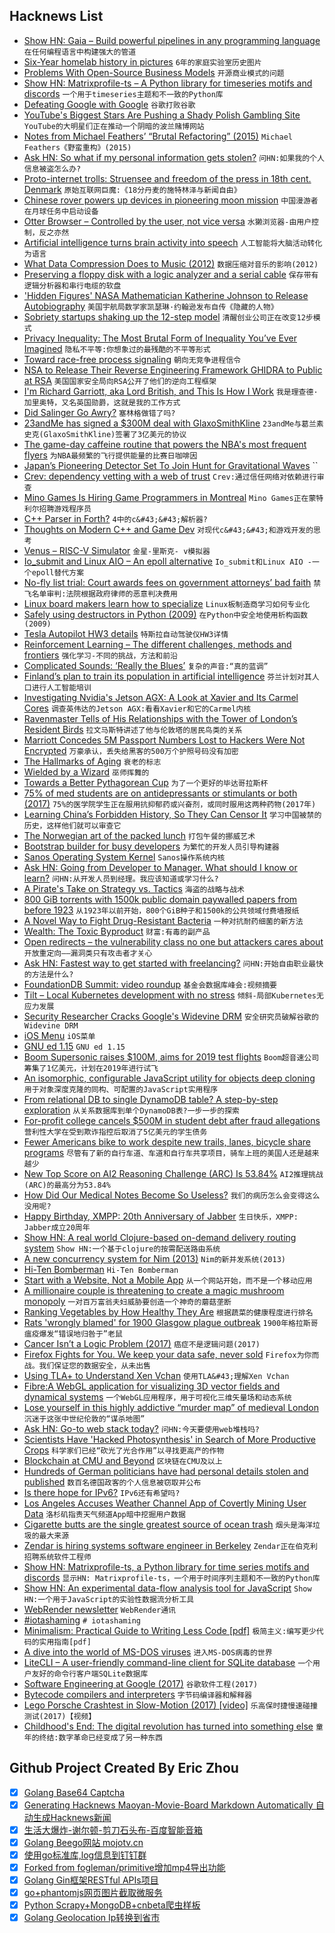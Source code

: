 ## Hacknews List


- [Show HN: Gaia – Build powerful pipelines in any programming language](https://gaia-pipeline.io/)  `在任何编程语言中构建强大的管道`
- [Six-Year homelab history in pictures](https://blog.networkprofile.org/6-year-homelab-history-in-pictures/)  `6年的家庭实验室历史图片`
- [Problems With Open-Source Business Models](https://medium.com/@johnmark/open-source-business-models-considered-harmful-2e697256b1e3)  `开源商业模式的问题`
- [Show HN: Matrixprofile-ts – A Python library for timeseries motifs and discords](https://github.com/target/matrixprofile-ts)  `一个用于timeseries主题和不一致的Python库`
- [Defeating Google with Google](https://twitter.com/FGRibreau/status/1080810518493966337)  `谷歌打败谷歌`
- [YouTube&#39;s Biggest Stars Are Pushing a Shady Polish Gambling Site](https://www.thedailybeast.com/youtubes-biggest-stars-are-pushing-a-shady-polish-gambling-site)  `YouTube的大明星们正在推动一个阴暗的波兰赌博网站`
- [Notes from Michael Feathers’ “Brutal Refactoring” (2015)](https://www.thekua.com/atwork/2011/05/notes-from-michael-feathers-brutal-refactoring/)  `Michael Feathers《野蛮重构》(2015)`
- [Ask HN: So what if my personal information gets stolen?](item?id=18829422)  `问HN:如果我的个人信息被盗怎么办?`
- [Proto-internet trolls: Struensee and freedom of the press in 18th cent. Denmark](https://blogs.bl.uk/european/2018/06/johann-friedrich-struensee.html)  `原始互联网巨魔:《18分丹麦的施特林泽与新闻自由》`
- [Chinese rover powers up devices in pioneering moon mission](https://phys.org/news/2019-01-chinese-rover-powers-devices-moon.html)  `中国漫游者在月球任务中启动设备`
- [Otter Browser – Controlled by the user, not vice versa](https://otter-browser.org/)  `水獭浏览器-由用户控制，反之亦然`
- [Artificial intelligence turns brain activity into speech](https://www.sciencemag.org/news/2019/01/artificial-intelligence-turns-brain-activity-speech)  `人工智能将大脑活动转化为语言`
- [What Data Compression Does to Music (2012)](https://www.soundonsound.com/techniques/what-data-compression-does-your-music)  `数据压缩对音乐的影响(2012)`
- [Preserving a floppy disk with a logic analyzer and a serial cable](https://www.chzsoft.de/site/hardware/preserving-a-floppy-disk-with-a-logic-analyzer/)  `保存带有逻辑分析器和串行电缆的软盘`
- [&#39;Hidden Figures&#39; NASA Mathematician Katherine Johnson to Release Autobiography](https://www.latimes.com/books/la-et-jc-katherine-johnson-autobiography-20181220-story.html)  `美国宇航局数学家凯瑟琳·约翰逊发布自传《隐藏的人物》`
- [Sobriety startups shaking up the 12-step model](https://www.abc.net.au/news/2019-01-02/inside-the-new-sobriety-start-ups-shaking-the-12-step-model/10671650)  `清醒创业公司正在改变12步模式`
- [Privacy Inequality: The Most Brutal Form of Inequality You’ve Ever Imagined](https://medium.com/privateid-blog/privacy-inequality-the-most-brutal-form-of-inequality-youve-ever-imagined-e674d4f3cd42)  `隐私不平等:你想象过的最残酷的不平等形式`
- [Toward race-free process signaling](https://lwn.net/Articles/773459/)  `朝向无竞争进程信令`
- [NSA to Release Their Reverse Engineering Framework GHIDRA to Public at RSA](https://www.rsaconference.com/events/us19/agenda/sessions/16608-Come-Get-Your-Free-NSA-Reverse-Engineering-Tool)  `美国国家安全局向RSA公开了他们的逆向工程框架`
- [I&#39;m Richard Garriott, aka Lord British, and This Is How I Work](https://lifehacker.com/im-richard-garriott-aka-lord-british-and-this-is-how-1831177709)  `我是理查德·加里奥特，又名英国勋爵，这就是我的工作方式`
- [Did Salinger Go Awry?](https://www.tabletmag.com/jewish-arts-and-culture/275719/did-salinger-go-awry)  `塞林格做错了吗?`
- [23andMe has signed a $300M deal with GlaxoSmithKline](https://www.businessinsider.com/dna-testing-delete-your-data-23andme-ancestry-2018-7)  `23andMe与葛兰素史克(GlaxoSmithKline)签署了3亿美元的协议`
- [The game-day caffeine routine that powers the NBA&#39;s most frequent flyers](http://www.espn.com/nba/story/_/id/25667397/the-game-day-caffeine-routine-keeps-portland-trail-blazers-nba-most-well-traveled-team-running)  `为NBA最频繁的飞行提供能量的比赛日咖啡因`
- [Japan’﻿s Pioneering Detector Set ﻿To Join Hunt for Gravitational Waves](https://www.nature.com/articles/d41586-018-07867-z)  ``
- [Crev: dependency vetting with a web of trust](https://github.com/dpc/crev)  `Crev:通过信任网络对依赖进行审查`
- [Mino Games Is Hiring Game Programmers in Montreal](https://mino-games.workable.com/j/7AC7233C2B)  `Mino Games正在蒙特利尔招聘游戏程序员`
- [C&#43;&#43; Parser in Forth?](https://groups.google.com/forum/#!topic/comp.lang.forth/WoXu5N67S6I)  `4中的c&#43;&#43;解析器?`
- [Thoughts on Modern C&#43;&#43; and Game Dev](http://www.elbeno.com/blog/?p=1598)  `对现代c&#43;&#43;和游戏开发的思考`
- [Venus – RISC-V Simulator](https://thaumicmekanism.github.io/venus/)  `金星-里斯克- v模拟器`
- [Io_submit and Linux AIO – An epoll alternative](https://blog.cloudflare.com/io_submit-the-epoll-alternative-youve-never-heard-about/#)  `Io_submit和Linux AIO -一个epoll替代方案`
- [No-fly list trial: Court awards fees on government attorneys’ bad faith](https://papersplease.org/wp/2019/01/03/plaintiff-in-first-no-fly-trial-wins-another-appeal-on-attorneys-fees-and-government-lawyers-bad-faith/)  `禁飞名单审判:法院根据政府律师的恶意判决费用`
- [Linux board makers learn how to specialize](http://linuxgizmos.com/linux-maker-boards-learn-how-to-specialize/)  `Linux板制造商学习如何专业化`
- [Safely using destructors in Python (2009)](https://eli.thegreenplace.net/2009/06/12/safely-using-destructors-in-python/)  `在Python中安全地使用析构函数(2009)`
- [Tesla Autopilot HW3 details](https://www.reddit.com/r/teslamotors/comments/acjdrt/tesla_autopilot_hw3_details/)  `特斯拉自动驾驶仪HW3详情`
- [Reinforcement Learning – The different challenges, methods and frontiers](http://louiskirsch.com/maps/reinforcement-learning)  `强化学习-不同的挑战，方法和前沿`
- [Complicated Sounds: ‘Really the Blues’](https://www.commonwealmagazine.org/complicated-sounds)  `复杂的声音:“真的蓝调”`
- [Finland’s plan to train its population in artificial intelligence](https://www.politico.eu/article/finland-one-percent-ai-artificial-intelligence-courses-learning-training/)  `芬兰计划对其人口进行人工智能培训`
- [Investigating Nvidia&#39;s Jetson AGX: A Look at Xavier and Its Carmel Cores](https://www.anandtech.com/show/13584/nvidia-xavier-agx-hands-on-carmel-and-more)  `调查英伟达的Jetson AGX:看看Xavier和它的Carmel内核`
- [Ravenmaster Tells of His Relationships with the Tower of London’s Resident Birds](https://www.scientificamerican.com/article/ravenmaster-christopher-skaife-tells-of-his-relationships-with-the-tower-of-londons-resident-birds/)  `拉文马斯特讲述了他与伦敦塔的居民鸟类的关系`
- [Marriott Concedes 5M Passport Numbers Lost to Hackers Were Not Encrypted](https://www.nytimes.com/2019/01/04/us/politics/marriott-hack-passports.html)  `万豪承认，丢失给黑客的500万个护照号码没有加密`
- [The Hallmarks of Aging](https://www.ncbi.nlm.nih.gov/pmc/articles/PMC3836174/)  `衰老的标志`
- [Wielded by a Wizard](https://www.lrb.co.uk/v41/n01/seamus-perry/wielded-by-a-wizard)  `巫师挥舞的`
- [Towards a Better Pythagorean Cup](https://incoherency.co.uk/blog/stories/pythagorean-cup.html)  `为了一个更好的毕达哥拉斯杯`
- [75% of med students are on antidepressants or stimulants or both (2017)](http://www.idealmedicalcare.org/75-med-students-antidepressants-stimulants/)  `75%的医学院学生正在服用抗抑郁药或兴奋剂，或同时服用这两种药物(2017年)`
- [Learning China’s Forbidden History, So They Can Censor It](https://www.nytimes.com/2019/01/02/business/china-internet-censor.html)  `学习中国被禁的历史，这样他们就可以审查它`
- [The Norwegian art of the packed lunch](http://www.bbc.com/capital/story/20190103-the-norwegian-art-of-the-packed-lunch)  `打包午餐的挪威艺术`
- [Bootstrap builder for busy developers](https://bootstrapshuffle.com)  `为繁忙的开发人员引导构建器`
- [Sanos Operating System Kernel](http://www.jbox.dk/sanos/index.htm)  `Sanos操作系统内核`
- [Ask HN: Going from Developer to Manager. What should I know or learn?](item?id=18823616)  `问HN:从开发人员到经理。我应该知道或学习什么?`
- [A Pirate&#39;s Take on Strategy vs. Tactics](https://diogomonica.com/2018/10/07/a-pirates-take-on-strategy-vs-tactics/)  `海盗的战略与战术`
- [800 GiB torrents with 1500k public domain paywalled papers from before 1923](https://www.reddit.com/r/DataHoarder/comments/abld5g/800_gib_torrents_with_1500k_public_domain/)  `从1923年以前开始，800个GiB种子和1500k的公共领域付费墙报纸`
- [A Novel Way to Fight Drug-Resistant Bacteria](https://blogs.scientificamerican.com/observations/a-novel-way-to-fight-drug-resistant-bacteria/)  `一种对抗耐药细菌的新方法`
- [Wealth: The Toxic Byproduct](https://meltingasphalt.com/wealth-the-toxic-byproduct/)  `财富:有毒的副产品`
- [Open redirects – the vulnerability class no one but attackers cares about](https://stevetabernacle.github.io/blog/open-redirects-the-vulnerability-class-no-one-but-attackers-cares-about/)  `开放重定向——漏洞类只有攻击者才关心`
- [Ask HN: Fastest way to get started with freelancing?](item?id=18829691)  `问HN:开始自由职业最快的方法是什么?`
- [FoundationDB Summit: video roundup](https://www.foundationdb.org/blog/foundationdb-summit-2018-video-roundup/)  `基金会数据库峰会:视频摘要`
- [Tilt – Local Kubernetes development with no stress](https://github.com/windmilleng/tilt)  `倾斜-局部Kubernetes无应力发展`
- [Security Researcher Cracks Google&#39;s Widevine DRM](https://www.zdnet.com/article/security-researcher-cracks-googles-widevine-drm-l3-only/)  `安全研究员破解谷歌的Widevine DRM`
- [iOS Menu](https://codea.io/blog/the-ios-menu/)  `iOS菜单`
- [GNU ed 1.15](http://lists.gnu.org/archive/html/info-gnu/2019-01/msg00003.html)  `GNU ed 1.15`
- [Boom Supersonic raises $100M, aims for 2019 test flights](https://arstechnica.com/science/2019/01/supersonic-passenger-jet-firm-raises-100-million-aims-for-2019-test-flights/)  `Boom超音速公司筹集了1亿美元，计划在2019年进行试飞`
- [An isomorphic, configurable JavaScript utility for objects deep cloning](https://github.com/jfet97/omniclone)  `用于对象深度克隆的同构、可配置的JavaScript实用程序`
- [From relational DB to single DynamoDB table? A step-by-step exploration](https://www.trek10.com/blog/dynamodb-single-table-relational-modeling/)  `从关系数据库到单个DynamoDB表?一步一步的探索`
- [For-profit college cancels $500M in student debt after fraud allegations](https://www.nbcnews.com/news/us-news/profit-college-cancels-500m-student-debt-after-fraud-allegations-n954486)  `营利性大学在受到欺诈指控后取消了5亿美元的学生债务`
- [Fewer Americans bike to work despite new trails, lanes, bicycle share programs](https://www.usatoday.com/story/news/nation/2019/01/02/bike-work-fewer-americans-new-trails-share-programs/2319972002/)  `尽管有了新的自行车道、车道和自行车共享项目，骑车上班的美国人还是越来越少`
- [New Top Score on AI2 Reasoning Challenge (ARC) Is 53.84%](https://leaderboard.allenai.org/arc/submissions/public)  `AI2推理挑战(ARC)的最高分为53.84%`
- [How Did Our Medical Notes Become So Useless?](https://blogs.jwatch.org/hiv-id-observations/index.php/how-did-our-medical-notes-become-so-useless/2019/01/02/)  `我们的病历怎么会变得这么没用呢?`
- [Happy Birthday, XMPP: 20th Anniversary of Jabber](https://fr.movim.eu/?blog/debacle%40movim.eu/happy-birthday-xmpp-20th-anniversary-of-1st-jabber-server-IBmtu8)  `生日快乐，XMPP: Jabber成立20周年`
- [Show HN: A real world Clojure-based on-demand delivery routing system](https://github.com/Purple-Services)  `Show HN:一个基于clojure的按需配送路由系统`
- [A new concurrency system for Nim (2013)](https://nim-lang.org/araq/concurrency.html)  `Nim的新并发系统(2013)`
- [Hi-Ten Bomberman](http://randomhoohaas.flyingomelette.com/bomb/arc-hiten/)  `Hi-Ten Bomberman`
- [Start with a Website, Not a Mobile App](https://www.atrium.co/blog/founders-should-build-website-not-mobile-app/)  `从一个网站开始，而不是一个移动应用`
- [A millionaire couple is threatening to create a magic mushroom monopoly](https://qz.com/1454785/a-millionaire-couple-is-threatening-to-create-a-magic-mushroom-monopoly/)  `一对百万富翁夫妇威胁要创造一个神奇的蘑菇垄断`
- [Ranking Vegetables by How Healthy They Are](https://melmagazine.com/en-us/story/ranking-vegetables-by-how-healthy-they-are)  `根据蔬菜的健康程度进行排名`
- [Rats &#39;wrongly blamed&#39; for 1900 Glasgow plague outbreak](https://www.bbc.com/news/uk-scotland-46654092)  `1900年格拉斯哥瘟疫爆发“错误地归咎于”老鼠`
- [Cancer Isn’t a Logic Problem (2017)](http://cancer.nautil.us/article/186/cancer-isnt-a-logic-problem)  `癌症不是逻辑问题(2017)`
- [Firefox Fights for You. We keep your data safe, never sold](https://www.mozilla.org/en-US/firefox/fights-for-you/)  `Firefox为你而战。我们保证您的数据安全，从未出售`
- [Using TLA&#43; to Understand Xen Vchan](http://roscidus.com/blog/blog/2019/01/01/using-tla-plus-to-understand-xen-vchan/)  `使用TLA&#43;理解Xen Vchan`
- [Fibre:A WebGL application for visualizing 3D vector fields and dynamical systems](https://github.com/portsmouth/fibre)  `一个WebGL应用程序，用于可视化三维矢量场和动态系统`
- [Lose yourself in this highly addictive “murder map” of medieval London](https://arstechnica.com/science/2019/01/addictive-interactive-murder-map-lets-you-explore-medieval-london-crime/)  `沉迷于这张中世纪伦敦的“谋杀地图”`
- [Ask HN: Go-to web stack today?](item?id=18829557)  `问HN:今天要使用web堆栈吗?`
- [Scientists Have &#39;Hacked Photosynthesis&#39; in Search of More Productive Crops](https://www.npr.org/sections/thesalt/2019/01/03/681941779/scientists-have-hacked-photosynthesis-in-search-of-more-productive-crops)  `科学家们已经“砍光了光合作用”以寻找更高产的作物`
- [Blockchain at CMU and Beyond](https://resources.sei.cmu.edu/library/asset-view.cfm?assetid=538445)  `区块链在CMU及以上`
- [Hundreds of German politicians have had personal details stolen and published](https://www.bbc.co.uk/news/world-europe-46757009)  `数百名德国政客的个人信息被窃取并公布`
- [Is there hope for IPv6?](https://www.internetgovernance.org/2019/01/04/is-there-hope-for-ipv6/)  `IPv6还有希望吗?`
- [Los Angeles Accuses Weather Channel App of Covertly Mining User Data](https://www.nytimes.com/2019/01/03/technology/weather-channel-app-lawsuit.html)  `洛杉矶指责天气频道App暗中挖掘用户数据`
- [Cigarette butts are the single greatest source of ocean trash](https://www.nbcnews.com/news/us-news/plastic-straw-ban-cigarette-butts-are-single-greatest-source-ocean-n903661?icid=related)  `烟头是海洋垃圾的最大来源`
- [Zendar is hiring systems software engineer in Berkeley](item?id=18827058)  `Zendar正在伯克利招聘系统软件工程师`
- [Show HN: Matrixprofile-ts, a Python library for time series motifs and discords](https://github.com/target/matrixprofile-ts/stargazers)  `显示HN: Matrixprofile-ts，一个用于时间序列主题和不一致的Python库`
- [Show HN: An experimental data-flow analysis tool for JavaScript](http://www.fromjs.com/)  `Show HN:一个用于JavaScript的实验性数据流分析工具`
- [WebRender newsletter](https://mozillagfx.wordpress.com/2019/01/03/webrender-newsletter-34/)  `WebRender通讯`
- [#iotashaming](https://sean-parent.stlab.cc/2019/01/04/iota.html)  `# iotashaming`
- [Minimalism: Practical Guide to Writing Less Code [pdf]](http://www.two-sdg.demon.co.uk/curbralan/papers/jaoo/Minimalism.pdf)  `极简主义:编写更少代码的实用指南[pdf]`
- [A dive into the world of MS-DOS viruses](https://blog.benjojo.co.uk/post/dive-into-the-world-of-dos-viruses)  `进入MS-DOS病毒的世界`
- [LiteCLI – A user-friendly command-line client for SQLite database](https://www.pgcli.com/launching-litecli.html)  `一个用户友好的命令行客户端SQLite数据库`
- [Software Engineering at Google (2017)](https://arxiv.org/abs/1702.01715)  `谷歌软件工程(2017)`
- [Bytecode compilers and interpreters](https://bernsteinbear.com/blog/bytecode-interpreters/)  `字节码编译器和解释器`
- [Lego Porsche Crashtest in Slow-Motion (2017) [video]](https://www.youtube.com/watch?v=dCPWPj4JHqg)  `乐高保时捷慢速碰撞测试(2017)【视频】`
- [Childhood&#39;s End: The digital revolution has turned into something else](https://www.edge.org/conversation/george_dyson-childhoods-end)  `童年的终结:数字革命已经变成了另一种东西`

## Github Project Created By Eric Zhou

- [x] [Golang Base64 Captcha](https://github.com/mojocn/base64Captcha)
- [x] [Generating Hacknews Maoyan-Movie-Board Markdown Automatically 自动生成Hacknews新闻](https://github.com/dejavuzhou/md-genie)
- [x] [生活大爆炸-谢尔顿-剪刀石头布-百度智能音箱](https://github.com/mojocn/dueros-bang-game)
- [x] [Golang Beego网站 mojotv.cn](https://github.com/mojocn/www.mojotv.cn)
- [x] [使用go标准库,log信息到钉钉群](https://github.com/mojocn/dooger)
- [x] [Forked from fogleman/primitive增加mp4导出功能](https://github.com/mojocn/primitive)
- [x] [Golang Gin框架RESTful APIs项目](https://github.com/JJJJJJJerk/ezier-golang-web-api-framework)
- [x] [go+phantomjs网页图片截取微服务](https://github.com/mojocn/screen_shot)
- [x] [Python Scrapy+MongoDB+cnbeta爬虫样板](https://github.com/mojocn/scrapy_mongodb_boilerplate_cnbeta)
- [x] [Golang Geolocation Ip转换到省市](https://github.com/mojocn/ip2location)